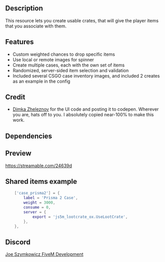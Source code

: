 ## Description
This resource lets you create usable crates, that will give the player items that you associate with them.

## Features
* Custom weighted chances to drop specific items
* Use local or remote images for spinner
* Create multiple cases, each with the own set of items
* Randomized, server-sided item selection and validation
* Included several CSGO case inventory images, and included 2 creates as an example in the config

## Credit
- [Dimka Zheleznov](https://codepen.io/zheleznov) for the UI code and posting it to codepen. Wherever you are, hats off to you. I absolutely copied near-100% to make this work.

## Dependencies

## Preview
https://streamable.com/24639d

## Shared items example
```lua
    ['case_prisma2'] = {
		label = 'Prisma 2 Case',
		weight = 3000,
		consume = 0,
		server = {
			export = 'js5m_lootcrate_ox.UseLootCrate',
		},
	},
```

## Discord
[Joe Szymkowicz FiveM Development](https://discord.gg/5vPGxyCB4z)
